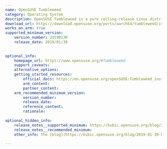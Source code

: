 ```yaml
---
name: OpenSUSE Tumbleweed
category: Operating System
description: OpenSUSE Tumbleweed is a pure rolling-release Linux distribution that provides the latest stable versions of all software packages. Built from openSUSE’s Factory codebase, it delivers frequent, tested updates ideal for users and developers who want cutting-edge tools on a stable, reliable system.
download_url: https://download.opensuse.org/ports/aarch64/tumbleweed/iso/
works_on_arm: true
supported_minimum_version:
    version_number: 20190130
    release_date: 2019/01/30
 
 
optional_info:
    homepage_url: https://www.opensuse.org/#Tumbleweed
    support_caveats:
    alternative_options:
    getting_started_resources:
        official_docs: https://en.opensuse.org/openSUSE:Tumbleweed_installation
        arm_content:
        partner_content:
    arm_recommended_minimum_version:
        version_number:
        release_date:
        reference_content:
        rationale:
 
optional_hidden_info:
    release_notes__supported_minimum: https://kubic.opensuse.org/blog/2019-01-30-kubiconaarch64/
    release_notes__recommended_minimum:
    other_info: The [blog](https://kubic.opensuse.org/blog/2019-01-30-kubiconaarch64/) confirms that kubic, a flavor of tumbleweed, share same release pattern as tumbleweed. It also explicitly states that openSUSE Tumbleweed officially supports AArch64 as of that date, marking a shift from best-effort builds to fully tested and officially released ARM64 snapshots.
 
---
```

